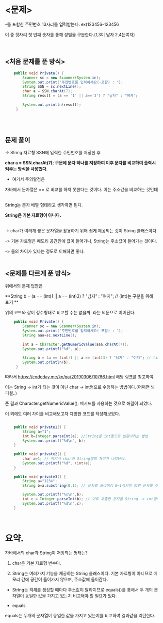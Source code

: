 # <문제>


-를 포함한 주민번호 13자리를 입력받는다. ex)123456-123456

이 중 뒷자리 첫 번째 숫자를 통해 성별을 구분한다.(1,3이 남자 2,4는여자)
<br/><br/><br/>

## <처음 문제를 푼 방식>


```Java
	public void Private() { 
		Scanner sc = new Scanner(System.in);
		System.out.print("주민번호를 입력하세요(-포함) : "); 
		String SSN = sc.nextLine(); 
		char a = SSN.charAt(7); 
		String result = (a == '1' || a=='3') ? "남자" : "여자";
	  
		System.out.println(result); 
	 }
```

<br/><br/>

## 문제 풀이


->  String 자료형 SSN에 입력한 주민번호를 저장한 후

**char a = SSN.charAt(7);  구문에 문자 하나를 저장하여 이후 문자를 비교하여 출력시켜주는 방식을 사용했다.**
<br/>

* 여기서 주의할점은

자바에서 문자열은 == 로 비교를 하지 못한다는 것이다. 이는 주소값을 비교하는 것인데
<br/><br/>

String는 문자 배열 형태라고 생각하면 된다.

**String은 기본 자료형이 아니다.**
<br/><br/>

-> char가 여러개 붙은 문자열을 활용하기 위해 쉽게 제공되는 것이 String 클래스이다.


-> 기본 자료형은 메모리 공간안에 값이 들어가나, String는 주소값이 들어가는 것이다.


-> 둘의 차이가 있다는 정도로 이해하면 좋다.
<br/><br/>

## <문제를 다르게 푼 방식>


위에서의 문제 답안은

**String b = (a == (int)1 || a == (int)3) ? "남자" : "여자"; // (int)는 구분을 위해 표기 **

위의 코드와 같이 정수형태로 비교할 수는 없을까. 라는 의문으로 이어진다.


```Java
	public void Private() { 
		Scanner sc = new Scanner(System.in);
		System.out.print("주민번호를 입력하세요(-포함) : "); 
		String aaa=sc.nextLine();
		
		int a = Character.getNumericValue(aaa.charAt(7));
		System.out.printf("%d", a);
		
		String b = (a == (int)1 || a == (int)3) ? "남자" : "여자"; // (int)는 구분을 위해 표기
		System.out.println(b);
	 }
```


 따라서 https://codeday.me/ko/qa/20190306/10766.html 해당 링크를 참고하여

이는 String -> int가 되는 것이 아닌 char -> int형으로 수정하는 방법이다.(어쩌면 뇌피셜..)

푼 결과 Character.getNumericValue(); 메서드를 사용하는 것으로 해결이 되었다.


이 외에도 여러 차이를 비교해보고자 다양한 코드를 작성해보았다.

```Java

	public void private1() {
		String a="1";
		int b=Integer.parseInt(a); //String을 int형으로 변환시키는 방법
		System.out.printf("%d\n", b);
	}
	
	public void private2() {
		char a=1; // 여기서 char과 String형의 차이가 나타난다. 
		System.out.printf("%d", (int)a); 
	}
	
	public void private3() {
		String a="1234";
		String b=a.substring(0,1); // 문자열 슬라이싱 0~1까지의 범위 문자를 추출

		System.out.printf("%s\n",b);
		int c = Integer.parseInt(b); // 이후 추출한 문자를 String -> int형으로 변환시킴.
		System.out.printf("%d\n",c);
	}
 ```
<br/>

# 요약.


자바에서의 char과 String이 저장되는 형태는?

1. char은 기본 자료형 변수다.

2. String는 여러가지 기능을 제공하는 String 클래스이다. 기본 자료형이 아니므로 메모리 값에 공간이 들어가지 않으며, 주소값에 들어간다.


+ String는 객체를 생성할 때마다 주소값이 달라지므로 equals()를 통해서 두 개의 문자열이 동일한 값을 가지고 있는지 비교해야 할 필요가 있다.


- equals

equals는 두개의 문자열이 동일한 값을 가지고 있는지를 비교하여 결과값을 리턴한다.


